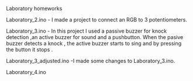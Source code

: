 Laboratory homeworks

Laboratory_2.ino - I made a project to connect an RGB to 3 potentiometers.


Laboratory_3.ino - In this project I used  a passive buzzer for knock detection ,an  active buzzer for sound and a pushbutton. When
                   the pasive buzzer detects a knock , the active buzzer starts to sing and by pressing  the button it stops .

Laboratory_3_adjusted.ino -I made some changes to Laboratory_3.ino.

Laboratory_4.ino
 
